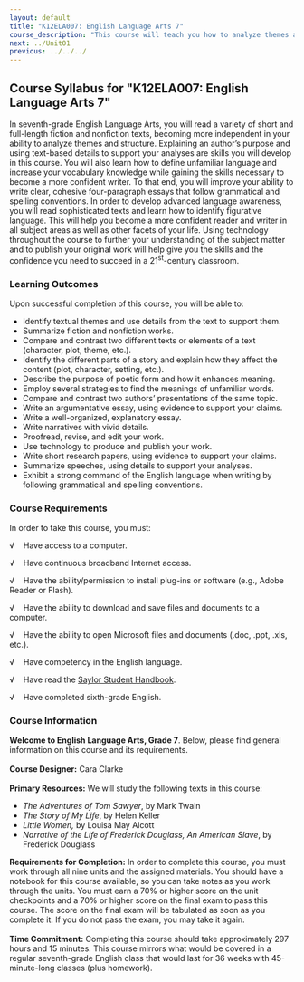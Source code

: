 ```yaml
---
layout: default
title: "K12ELA007: English Language Arts 7"
course_description: "This course will teach you how to analyze themes and structure in fiction and nonfiction texts, develop vocabulary, and continually improve your writing."
next: ../Unit01
previous: ../../../
---
```

Course Syllabus for "K12ELA007: English Language Arts 7"
--------------------------------------------------------

In seventh-grade English Language Arts, you will read a variety of short
and full-length fiction and nonfiction texts, becoming more independent
in your ability to analyze themes and structure. Explaining an author’s
purpose and using text-based details to support your analyses are skills
you will develop in this course. You will also learn how to define
unfamiliar language and increase your vocabulary knowledge while gaining
the skills necessary to become a more confident writer. To that end, you
will improve your ability to write clear, cohesive four-paragraph essays
that follow grammatical and spelling conventions. In order to develop
advanced language awareness, you will read sophisticated texts and learn
how to identify figurative language. This will help you become a more
confident reader and writer in all subject areas as well as other facets
of your life. Using technology throughout the course to further your
understanding of the subject matter and to publish your original work
will help give you the skills and the confidence you need to succeed in
a 21<sup>st</sup>-century classroom.

### Learning Outcomes

Upon successful completion of this course, you will be able to:

-   Identify textual themes and use details from the text to support
    them.
-   Summarize fiction and nonfiction works.
-   Compare and contrast two different texts or elements of a text
    (character, plot, theme, etc.).
-   Identify the different parts of a story and explain how they affect
    the content (plot, character, setting, etc.).
-   Describe the purpose of poetic form and how it enhances meaning.
-   Employ several strategies to find the meanings of unfamiliar words.
-   Compare and contrast two authors’ presentations of the same topic.
-   Write an argumentative essay, using evidence to support your claims.
-   Write a well-organized, explanatory essay.
-   Write narratives with vivid details.
-   Proofread, revise, and edit your work.
-   Use technology to produce and publish your work.
-   Write short research papers, using evidence to support your claims.
-   Summarize speeches, using details to support your analyses.
-   Exhibit a strong command of the English language when writing by
    following grammatical and spelling conventions.

### Course Requirements

In order to take this course, you must:  
  
 √    Have access to a computer.  
  
 √    Have continuous broadband Internet access.  
  
 √    Have the ability/permission to install plug-ins or software (e.g.,
Adobe Reader or Flash).  
  
 √    Have the ability to download and save files and documents to a
computer.  
  
 √    Have the ability to open Microsoft files and documents (.doc,
.ppt, .xls, etc.).  
  
 √    Have competency in the English language.  
  
 √    Have read the [Saylor Student
Handbook](http://www.saylor.org/site/wp-content/uploads/2012/05/Saylor-StudentHandbook.pdf).  
  
 √    Have completed sixth-grade English.

### Course Information

**Welcome to English Language Arts, Grade 7**. Below, please find
general information on this course and its requirements.  
    
 **Course Designer:** Cara Clarke  
    
 **Primary Resources:** We will study the following texts in this
course:  

-   *The Adventures of Tom Sawyer*, by Mark Twain
-   *The Story of My Life*, by Helen Keller
-   *Little Women,* by Louisa May Alcott
-   *Narrative of the Life of Frederick Douglass, An American Slave*, by
    Frederick Douglass

**Requirements for Completion:** In order to complete this course, you
must work through all nine units and the assigned materials. You should
have a notebook for this course available, so you can take notes as you
work through the units. You must earn a 70% or higher score on the unit
checkpoints and a 70% or higher score on the final exam to pass this
course. The score on the final exam will be tabulated as soon as you
complete it. If you do not pass the exam, you may take it again.  
    
 **Time Commitment:** Completing this course should take approximately
297 hours and 15 minutes. This course mirrors what would be covered in a
regular seventh-grade English class that would last for 36 weeks with
45-minute-long classes (plus homework).  
    

